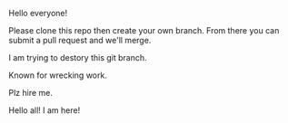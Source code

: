 Hello everyone!


Please clone this repo then create your own branch. From there you can submit a pull request and we'll merge.

I am trying to destory this git branch. 

Known for wrecking work. 

Plz hire me.

Hello all! I am here!

